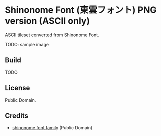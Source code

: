 # Shinonome Font (東雲フォント) PNG version (ASCII only)

ASCII tileset converted from Shinonome Font.

TODO: sample image

## Build

TODO

## License

Public Domain.

## Credits

* [shinonome font family](http://openlab.jp/efont/shinonome/) (Public Domain)
